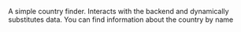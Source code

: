 A simple country finder. Interacts with the backend and dynamically substitutes data. You can find information about the country by name
